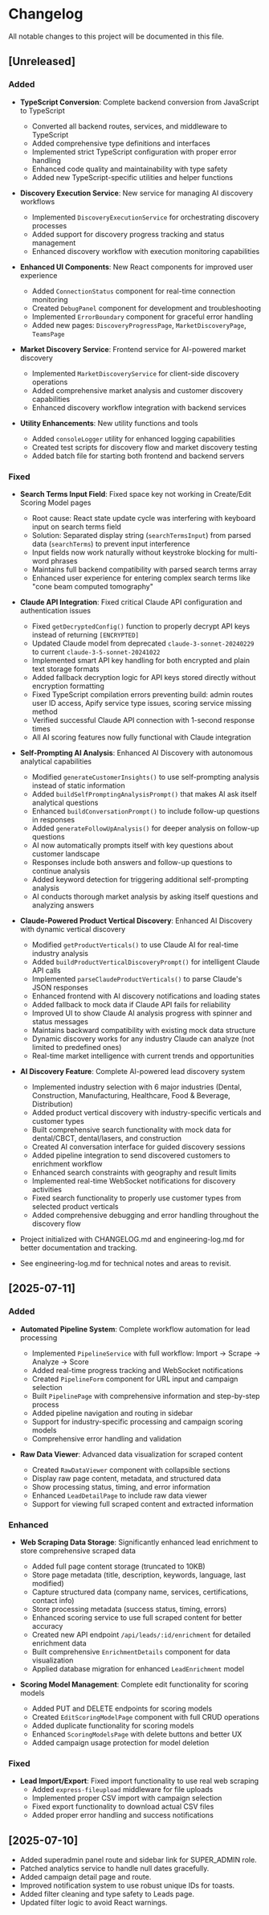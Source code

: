 # Changelog

All notable changes to this project will be documented in this file.

## [Unreleased]

### Added
- **TypeScript Conversion**: Complete backend conversion from JavaScript to TypeScript
  - Converted all backend routes, services, and middleware to TypeScript
  - Added comprehensive type definitions and interfaces
  - Implemented strict TypeScript configuration with proper error handling
  - Enhanced code quality and maintainability with type safety
  - Added new TypeScript-specific utilities and helper functions

- **Discovery Execution Service**: New service for managing AI discovery workflows
  - Implemented `DiscoveryExecutionService` for orchestrating discovery processes
  - Added support for discovery progress tracking and status management
  - Enhanced discovery workflow with execution monitoring capabilities

- **Enhanced UI Components**: New React components for improved user experience
  - Added `ConnectionStatus` component for real-time connection monitoring
  - Created `DebugPanel` component for development and troubleshooting
  - Implemented `ErrorBoundary` component for graceful error handling
  - Added new pages: `DiscoveryProgressPage`, `MarketDiscoveryPage`, `TeamsPage`

- **Market Discovery Service**: Frontend service for AI-powered market discovery
  - Implemented `MarketDiscoveryService` for client-side discovery operations
  - Added comprehensive market analysis and customer discovery capabilities
  - Enhanced discovery workflow integration with backend services

- **Utility Enhancements**: New utility functions and tools
  - Added `consoleLogger` utility for enhanced logging capabilities
  - Created test scripts for discovery flow and market discovery testing
  - Added batch file for starting both frontend and backend servers

### Fixed
- **Search Terms Input Field**: Fixed space key not working in Create/Edit Scoring Model pages
  - Root cause: React state update cycle was interfering with keyboard input on search terms field
  - Solution: Separated display string (`searchTermsInput`) from parsed data (`searchTerms`) to prevent input interference
  - Input fields now work naturally without keystroke blocking for multi-word phrases
  - Maintains full backend compatibility with parsed search terms array
  - Enhanced user experience for entering complex search terms like "cone beam computed tomography"

- **Claude API Integration**: Fixed critical Claude API configuration and authentication issues
  - Fixed `getDecryptedConfig()` function to properly decrypt API keys instead of returning `[ENCRYPTED]`
  - Updated Claude model from deprecated `claude-3-sonnet-20240229` to current `claude-3-5-sonnet-20241022`
  - Implemented smart API key handling for both encrypted and plain text storage formats
  - Added fallback decryption logic for API keys stored directly without encryption formatting
  - Fixed TypeScript compilation errors preventing build: admin routes user ID access, Apify service type issues, scoring service missing method
  - Verified successful Claude API connection with 1-second response times
  - All AI scoring features now fully functional with Claude integration

- **Self-Prompting AI Analysis**: Enhanced AI Discovery with autonomous analytical capabilities
  - Modified `generateCustomerInsights()` to use self-prompting analysis instead of static information
  - Added `buildSelfPromptingAnalysisPrompt()` that makes AI ask itself analytical questions
  - Enhanced `buildConversationPrompt()` to include follow-up questions in responses
  - Added `generateFollowUpAnalysis()` for deeper analysis on follow-up questions
  - AI now automatically prompts itself with key questions about customer landscape
  - Responses include both answers and follow-up questions to continue analysis
  - Added keyword detection for triggering additional self-prompting analysis
  - AI conducts thorough market analysis by asking itself questions and analyzing answers

- **Claude-Powered Product Vertical Discovery**: Enhanced AI Discovery with dynamic vertical discovery
  - Modified `getProductVerticals()` to use Claude AI for real-time industry analysis
  - Added `buildProductVerticalDiscoveryPrompt()` for intelligent Claude API calls
  - Implemented `parseClaudeProductVerticals()` to parse Claude's JSON responses
  - Enhanced frontend with AI discovery notifications and loading states
  - Added fallback to mock data if Claude API fails for reliability
  - Improved UI to show Claude AI analysis progress with spinner and status messages
  - Maintains backward compatibility with existing mock data structure
  - Dynamic discovery works for any industry Claude can analyze (not limited to predefined ones)
  - Real-time market intelligence with current trends and opportunities

- **AI Discovery Feature**: Complete AI-powered lead discovery system
  - Implemented industry selection with 6 major industries (Dental, Construction, Manufacturing, Healthcare, Food & Beverage, Distribution)
  - Added product vertical discovery with industry-specific verticals and customer types
  - Built comprehensive search functionality with mock data for dental/CBCT, dental/lasers, and construction
  - Created AI conversation interface for guided discovery sessions
  - Added pipeline integration to send discovered customers to enrichment workflow
  - Enhanced search constraints with geography and result limits
  - Implemented real-time WebSocket notifications for discovery activities
  - Fixed search functionality to properly use customer types from selected product verticals
  - Added comprehensive debugging and error handling throughout the discovery flow

- Project initialized with CHANGELOG.md and engineering-log.md for better documentation and tracking.
- See engineering-log.md for technical notes and areas to revisit.

## [2025-07-11]
### Added
- **Automated Pipeline System**: Complete workflow automation for lead processing
  - Implemented `PipelineService` with full workflow: Import → Scrape → Analyze → Score
  - Added real-time progress tracking and WebSocket notifications
  - Created `PipelineForm` component for URL input and campaign selection
  - Built `PipelinePage` with comprehensive information and step-by-step process
  - Added pipeline navigation and routing in sidebar
  - Support for industry-specific processing and campaign scoring models
  - Comprehensive error handling and validation

- **Raw Data Viewer**: Advanced data visualization for scraped content
  - Created `RawDataViewer` component with collapsible sections
  - Display raw page content, metadata, and structured data
  - Show processing status, timing, and error information
  - Enhanced `LeadDetailPage` to include raw data viewer
  - Support for viewing full scraped content and extracted information

### Enhanced
- **Web Scraping Data Storage**: Significantly enhanced lead enrichment to store comprehensive scraped data
  - Added full page content storage (truncated to 10KB)
  - Store page metadata (title, description, keywords, language, last modified)
  - Capture structured data (company name, services, certifications, contact info)
  - Store processing metadata (success status, timing, errors)
  - Enhanced scoring service to use full scraped content for better accuracy
  - Created new API endpoint `/api/leads/:id/enrichment` for detailed enrichment data
  - Built comprehensive `EnrichmentDetails` component for data visualization
  - Applied database migration for enhanced `LeadEnrichment` model

- **Scoring Model Management**: Complete edit functionality for scoring models
  - Added PUT and DELETE endpoints for scoring models
  - Created `EditScoringModelPage` component with full CRUD operations
  - Added duplicate functionality for scoring models
  - Enhanced `ScoringModelsPage` with delete buttons and better UX
  - Added campaign usage protection for model deletion

### Fixed
- **Lead Import/Export**: Fixed import functionality to use real web scraping
  - Added `express-fileupload` middleware for file uploads
  - Implemented proper CSV import with campaign selection
  - Fixed export functionality to download actual CSV files
  - Added proper error handling and success notifications

## [2025-07-10]
- Added superadmin panel route and sidebar link for SUPER_ADMIN role.
- Patched analytics service to handle null dates gracefully.
- Added campaign detail page and route.
- Improved notification system to use robust unique IDs for toasts.
- Added filter cleaning and type safety to Leads page.
- Updated filter logic to avoid React warnings. 